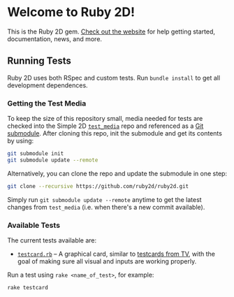 # Welcome to Ruby 2D!

This is the Ruby 2D gem. [Check out the website](http://www.ruby2d.com) for help getting started, documentation, news, and more.

## Running Tests

Ruby 2D uses both RSpec and custom tests. Run `bundle install` to get all development dependences.

### Getting the Test Media

To keep the size of this repository small, media needed for tests are checked into the Simple 2D [`test_media`](https://github.com/simple2d/test_media) repo and referenced as a [Git submodule](http://git-scm.com/book/en/v2/Git-Tools-Submodules). After cloning this repo, init the submodule and get its contents by using:

```bash
git submodule init
git submodule update --remote
```

Alternatively, you can clone the repo and update the submodule in one step:

```bash
git clone --recursive https://github.com/ruby2d/ruby2d.git
```

Simply run `git submodule update --remote` anytime to get the latest changes from `test_media` (i.e. when there's a new commit available).

### Available Tests

The current tests available are:

- [`testcard.rb`](tests/testcard.rb) – A graphical card, similar to [testcards from TV](http://en.wikipedia.org/wiki/Testcard), with the goal of making sure all visual and inputs are working properly.

Run a test using `rake <name_of_test>`, for example:

```bash
rake testcard
```
